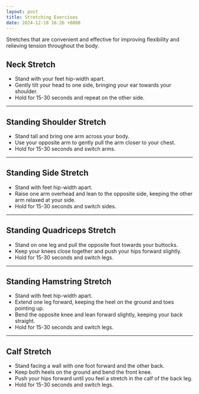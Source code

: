 ```yaml
---
layout: post
title: Stretching Exercises
date: 2024-12-18 16:26 +0800
---
```


Stretches that are convenient and effective for improving flexibility and relieving tension throughout the body.

## Neck Stretch

- Stand with your feet hip-width apart.
- Gently tilt your head to one side, bringing your ear towards your shoulder.
- Hold for 15-30 seconds and repeat on the other side.

---

## Standing Shoulder Stretch

- Stand tall and bring one arm across your body.
- Use your opposite arm to gently pull the arm closer to your chest.
- Hold for 15-30 seconds and switch arms.

---

## Standing Side Stretch

- Stand with feet hip-width apart.
- Raise one arm overhead and lean to the opposite side, keeping the other arm relaxed at your side.
- Hold for 15-30 seconds and switch sides.

---

## Standing Quadriceps Stretch

- Stand on one leg and pull the opposite foot towards your buttocks.
- Keep your knees close together and push your hips forward slightly.
- Hold for 15-30 seconds and switch legs.

---

## Standing Hamstring Stretch

- Stand with feet hip-width apart.
- Extend one leg forward, keeping the heel on the ground and toes pointing up.
- Bend the opposite knee and lean forward slightly, keeping your back straight.
- Hold for 15-30 seconds and switch legs.

---

## Calf Stretch

- Stand facing a wall with one foot forward and the other back.
- Keep both heels on the ground and bend the front knee.
- Push your hips forward until you feel a stretch in the calf of the back leg.
- Hold for 15-30 seconds and switch legs.
